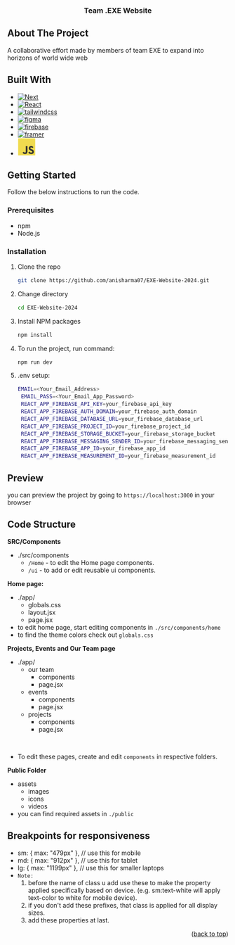 
<a name="readme-top"></a>

<div align="center">
  <h3 align="center">Team .EXE Website</h3>
</div>

## About The Project

A collaborative effort made by members of team EXE to expand into horizons of world wide web

## Built With

- [![Next][Next.js]][Next-url]
- [![React][React.js]][React-url]
- [![tailwindcss][tailwindcss.com]][tailwindcss-url]
- <a href="https://www.figma.com/" target="_blank" rel="noreferrer"> <img src="https://www.vectorlogo.zone/logos/figma/figma-icon.svg" alt="figma" width="40" height="40"/> </a>
- <a href="https://firebase.google.com/" target="_blank" rel="noreferrer"> <img src="https://www.vectorlogo.zone/logos/firebase/firebase-icon.svg" alt="firebase" width="40" height="40"/> </a>
- <a href="https://www.framer.com/" target="_blank" rel="noreferrer"> <img src="https://www.vectorlogo.zone/logos/framer/framer-icon.svg" alt="framer" width="40" height="40"/> </a>
- <a href="https://developer.mozilla.org/en-US/docs/Web/JavaScript" target="_blank" rel="noreferrer"> <img src="https://raw.githubusercontent.com/devicons/devicon/master/icons/javascript/javascript-original.svg" alt="javascript" width="40" height="40"/> </a>

## Getting Started

Follow the below instructions to run the code.

### Prerequisites

- npm
- Node.js

### Installation

1. Clone the repo
   ```sh
   git clone https://github.com/anisharma07/EXE-Website-2024.git
   ```
2. Change directory
   ```sh
   cd EXE-Website-2024
   ```
3. Install NPM packages
   ```sh
   npm install
   ```
4. To run the project, run command:
   ```sh
   npm run dev
   ```
5. .env setup:
   ```sh
   EMAIL=<Your_Email_Address>
    EMAIL_PASS=<Your_Email_App_Password>
    REACT_APP_FIREBASE_API_KEY=your_firebase_api_key
    REACT_APP_FIREBASE_AUTH_DOMAIN=your_firebase_auth_domain
    REACT_APP_FIREBASE_DATABASE_URL=your_firebase_database_url
    REACT_APP_FIREBASE_PROJECT_ID=your_firebase_project_id
    REACT_APP_FIREBASE_STORAGE_BUCKET=your_firebase_storage_bucket
    REACT_APP_FIREBASE_MESSAGING_SENDER_ID=your_firebase_messaging_sender_id
    REACT_APP_FIREBASE_APP_ID=your_firebase_app_id
    REACT_APP_FIREBASE_MEASUREMENT_ID=your_firebase_measurement_id
   ```

## Preview

you can preview the project by going to `https://localhost:3000` in your browser

## Code Structure

**SRC/Components**

- ./src/components
  - `/Home` - to edit the Home page components.
  - `/ui` - to add or edit reusable ui components.

**Home page:**

- ./app/
  - globals.css
  - layout.jsx
  - page.jsx
- to edit home page, start editing components in `./src/components/home`
- to find the theme colors check out `globals.css`

**Projects, Events and Our Team page**

- ./app/
  - our team
    - components
    - page.jsx
  - events
    - components
    - page.jsx
  - projects
    - components
    - page.jsx

<br/>

- To edit these pages, create and edit `components` in respective folders.

**Public Folder**

- assets
  - images
  - icons
  - videos
- you can find required assets in `./public`

## Breakpoints for responsiveness

- sm: { max: "479px" }, // use this for mobile
- md: { max: "912px" }, // use this for tablet
- lg: { max: "1199px" }, // use this for smaller laptops
- `Note:`
  1.  before the name of class u add use these to make the property applied specifically based on device. (e.g. sm:text-white will apply text-color to white for mobile device).
  2.  if you don't add these prefixes, that class is applied for all display sizes.
  3.  add these properties at last.

<p align="right">(<a href="#readme-top">back to top</a>)</p>

[contributors-shield]: https://img.shields.io/github/contributors/othneildrew/Best-README-Template.svg?style=for-the-badge
[contributors-url]: https://github.com/othneildrew/Best-README-Template/graphs/contributors
[forks-shield]: https://img.shields.io/github/forks/othneildrew/Best-README-Template.svg?style=for-the-badge
[forks-url]: https://github.com/othneildrew/Best-README-Template/network/members
[stars-shield]: https://img.shields.io/github/stars/othneildrew/Best-README-Template.svg?style=for-the-badge
[stars-url]: https://github.com/othneildrew/Best-README-Template/stargazers
[issues-shield]: https://img.shields.io/github/issues/othneildrew/Best-README-Template.svg?style=for-the-badge
[issues-url]: https://github.com/othneildrew/Best-README-Template/issues
[license-shield]: https://img.shields.io/github/license/othneildrew/Best-README-Template.svg?style=for-the-badge
[license-url]: https://github.com/othneildrew/Best-README-Template/blob/master/LICENSE.txt
[linkedin-shield]: https://img.shields.io/badge/-LinkedIn-black.svg?style=for-the-badge&logo=linkedin&colorB=555
[linkedin-url]: https://linkedin.com/in/othneildrew
[product-screenshot]: images/screenshot.png
[Next.js]: https://img.shields.io/badge/next.js-000000?style=for-the-badge&logo=nextdotjs&logoColor=white
[Next-url]: https://nextjs.org/
[React.js]: https://img.shields.io/badge/React-20232A?style=for-the-badge&logo=react&logoColor=61DAFB
[React-url]: https://reactjs.org/
[Vue.js]: https://img.shields.io/badge/Vue.js-35495E?style=for-the-badge&logo=vuedotjs&logoColor=4FC08D
[Vue-url]: https://vuejs.org/
[Angular.io]: https://img.shields.io/badge/Angular-DD0031?style=for-the-badge&logo=angular&logoColor=white
[Angular-url]: https://angular.io/
[Svelte.dev]: https://img.shields.io/badge/Svelte-4A4A55?style=for-the-badge&logo=svelte&logoColor=FF3E00
[Svelte-url]: https://svelte.dev/
[Laravel.com]: https://img.shields.io/badge/Laravel-FF2D20?style=for-the-badge&logo=laravel&logoColor=white
[Laravel-url]: https://laravel.com
[tailwindcss.com]: https://img.shields.io/badge/Tailwind-563D7C?style=for-the-badge&logo=tailwindcss&logoColor=white
[tailwindcss-url]: https://tailwindcss.com
[JQuery.com]: https://img.shields.io/badge/jQuery-0769AD?style=for-the-badge&logo=jquery&logoColor=white
[JQuery-url]: https://jquery.com
